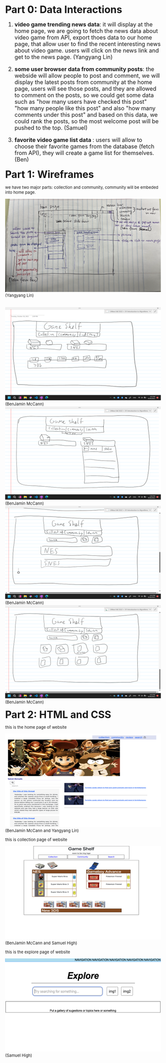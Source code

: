 **<font size="6"> 
   Part 0: Data Interactions 
</font>**
<font size="4" >


1. <strong>video game trending news data</strong>: it will display at the home page, we are going to fetch the news data about video game from API, export thoes data to our home page, that allow user to find the recent interesting news about video game. users will click on the news link and get to the news page. (Yangyang Lin)

2. <strong> some user browser data from community posts</strong>: the webside will allow people to post and comment, we will display the latest posts from community at the home page, users will see those posts, and they are allowed to comment on the posts, so we could get some data such as "how many users have checked this post" "how many people like this post" and also "how many comments under this post" and based on this data, we could rank the posts, so the most welcome post will be pushed to the top. (Samuel)


3. <strong>favorite video game list data </strong>: users will allow to choose their favorite games from the database (fetch from API), they will create a game list for themselves.(Ben)
</font>


**<font size="6"> 
   Part 1: Wireframes
</font>**
<font size="2">
   
   we have two major parts: collection and community, community will be embeded into home page.

   <img src="img/homePage.png" style="height:300px;width:600px">(Yangyang Lin)

   
   
   <br>
   <img src="img/first.png" style="height:300px;width:600px">(BenJamin McCann)

   
   
   <br>
   <img src="img/second.png" style="height:300px;width:600px">(BenJamin McCann)

   
   
   <br>
   <img src="img/third.png" style="height:300px;width:600px">(BenJamin McCann)

   
   
   <br>
   <img src="img/forth.png" style="height:300px;width:600px">(BenJamin McCann)
  









**<font size="6"> 
   Part 2: HTML and CSS
</font>**
<font size="2">
   <p> this is the home page of website</p>
   <img src="img/mainPage.png" style="height:300px;width:600px">(BenJamin McCann and Yangyang Lin)
   
   <p>this is collection page of website</p>
   <img src="img/collection.png" style="height:300px;width:600px">(BenJamin McCann and Samuel High)
   
   <p> this is the explore page of website</p>
   <img src="img/explore.png" style="height:300px;width:600px">(Samuel High)
 
